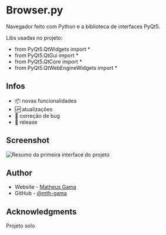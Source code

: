 # Browser.py

Navegador feito com Python e a biblioteca de interfaces PyQt5.

Libs usadas no projeto:
- from PyQt5.QtWidgets import *
- from PyQt5.QtGui import *
- from PyQt5.QtCore import *
- from PyQt5.QtWebEngineWidgets import *

## Infos

- :package: novas funcionalidades
- :up: atualizações 
- :ant: correção de bug
- :checkered_flag: release

## Screenshot 

![Resumo da primeira interface do projeto](img\Project.gif)

## Author

- Website - [Matheus Gama](https://mth-gama.github.io/)
- GitHub - [@mth-gama](https://github.com/mth-gama)

## Acknowledgments

Projeto solo